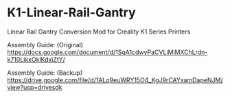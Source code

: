 # K1-Linear-Rail-Gantry
Linear Rail Gantry Conversion Mod for Creality K1 Series Printers

Assembly Guide: (Original)
https://docs.google.com/document/d/1SqA1cdwyPaCVLiMiMXChLrdn-k710LjkxOklKdxjZtY/

Assembly Guide: (Backup)
https://drive.google.com/file/d/1ALq9euWRY15O4_KgJ9rCAYxamDapeNJM/view?usp=drivesdk
